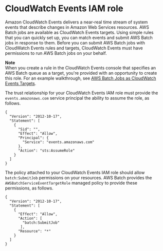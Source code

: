 # CloudWatch Events IAM role<a name="CWE_IAM_role"></a>

Amazon CloudWatch Events delivers a near\-real time stream of system events that describe changes in Amazon Web Services resources\. AWS Batch jobs are available as CloudWatch Events targets\. Using simple rules that you can quickly set up, you can match events and submit AWS Batch jobs in response to them\. Before you can submit AWS Batch jobs with CloudWatch Events rules and targets, CloudWatch Events must have permissions to run AWS Batch jobs on your behalf\.

**Note**  
When you create a rule in the CloudWatch Events console that specifies an AWS Batch queue as a target, you're provided with an opportunity to create this role\. For an example walkthrough, see [AWS Batch Jobs as CloudWatch Events Targets](batch-cwe-target.md)\.

The trust relationship for your CloudWatch Events IAM role must provide the `events.amazonaws.com` service principal the ability to assume the role, as follows\.

```
{
  "Version": "2012-10-17",
  "Statement": [
    {
      "Sid": "",
      "Effect": "Allow",
      "Principal": {
        "Service": "events.amazonaws.com"
      },
      "Action": "sts:AssumeRole"
    }
  ]
}
```

The policy attached to your CloudWatch Events IAM role should allow `batch:SubmitJob` permissions on your resources\. AWS Batch provides the `AWSBatchServiceEventTargetRole` managed policy to provide these permissions, as follows\.

```
{
  "Version": "2012-10-17",
  "Statement": [
    {
      "Effect": "Allow",
      "Action": [
        "batch:SubmitJob"
       ],
      "Resource": "*"
    }
  ]
}
```